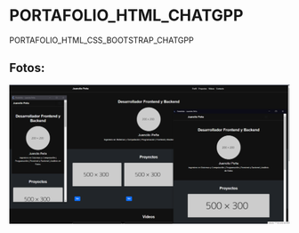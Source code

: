 # PORTAFOLIO_HTML_CHATGPP
PORTAFOLIO_HTML_CSS_BOOTSTRAP_CHATGPP
## Fotos:
![](PORTAFOLIO_CHATGPT_RESPONSIVE.png)

